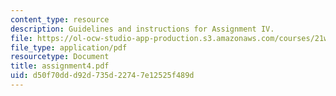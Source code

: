 ```yaml
---
content_type: resource
description: Guidelines and instructions for Assignment IV.
file: https://ol-ocw-studio-app-production.s3.amazonaws.com/courses/21w-730-5-writing-on-contemporary-issues-imagining-the-future-fall-2007/d50f70ddd92d735d22747e12525f489d_assignment4.pdf
file_type: application/pdf
resourcetype: Document
title: assignment4.pdf
uid: d50f70dd-d92d-735d-2274-7e12525f489d
---
```

